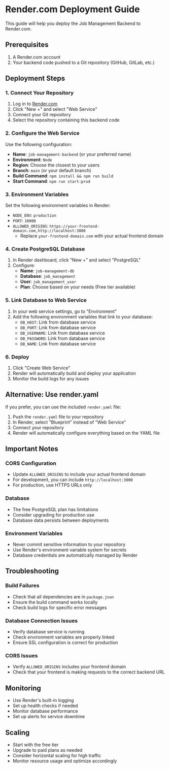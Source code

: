 # Render.com Deployment Guide

This guide will help you deploy the Job Management Backend to Render.com.

## Prerequisites

1. A Render.com account
2. Your backend code pushed to a Git repository (GitHub, GitLab, etc.)

## Deployment Steps

### 1. Connect Your Repository

1. Log in to [Render.com](https://render.com)
2. Click "New +" and select "Web Service"
3. Connect your Git repository
4. Select the repository containing this backend code

### 2. Configure the Web Service

Use the following configuration:

- **Name**: `job-management-backend` (or your preferred name)
- **Environment**: `Node`
- **Region**: Choose the closest to your users
- **Branch**: `main` (or your default branch)
- **Build Command**: `npm install && npm run build`
- **Start Command**: `npm run start:prod`

### 3. Environment Variables

Set the following environment variables in Render:

- `NODE_ENV`: `production`
- `PORT`: `10000`
- `ALLOWED_ORIGINS`: `https://your-frontend-domain.com,http://localhost:3000`
  - Replace `your-frontend-domain.com` with your actual frontend domain

### 4. Create PostgreSQL Database

1. In Render dashboard, click "New +" and select "PostgreSQL"
2. Configure:
   - **Name**: `job-management-db`
   - **Database**: `job_management`
   - **User**: `job_management_user`
   - **Plan**: Choose based on your needs (Free tier available)

### 5. Link Database to Web Service

1. In your web service settings, go to "Environment"
2. Add the following environment variables that link to your database:
   - `DB_HOST`: Link from database service
   - `DB_PORT`: Link from database service
   - `DB_USERNAME`: Link from database service
   - `DB_PASSWORD`: Link from database service
   - `DB_NAME`: Link from database service

### 6. Deploy

1. Click "Create Web Service"
2. Render will automatically build and deploy your application
3. Monitor the build logs for any issues

## Alternative: Use render.yaml

If you prefer, you can use the included `render.yaml` file:

1. Push the `render.yaml` file to your repository
2. In Render, select "Blueprint" instead of "Web Service"
3. Connect your repository
4. Render will automatically configure everything based on the YAML file

## Important Notes

### CORS Configuration

- Update `ALLOWED_ORIGINS` to include your actual frontend domain
- For development, you can include `http://localhost:3000`
- For production, use HTTPS URLs only

### Database

- The free PostgreSQL plan has limitations
- Consider upgrading for production use
- Database data persists between deployments

### Environment Variables

- Never commit sensitive information to your repository
- Use Render's environment variable system for secrets
- Database credentials are automatically managed by Render

## Troubleshooting

### Build Failures

- Check that all dependencies are in `package.json`
- Ensure the build command works locally
- Check build logs for specific error messages

### Database Connection Issues

- Verify database service is running
- Check environment variables are properly linked
- Ensure SSL configuration is correct for production

### CORS Issues

- Verify `ALLOWED_ORIGINS` includes your frontend domain
- Check that your frontend is making requests to the correct backend URL

## Monitoring

- Use Render's built-in logging
- Set up health checks if needed
- Monitor database performance
- Set up alerts for service downtime

## Scaling

- Start with the free tier
- Upgrade to paid plans as needed
- Consider horizontal scaling for high traffic
- Monitor resource usage and optimize accordingly
